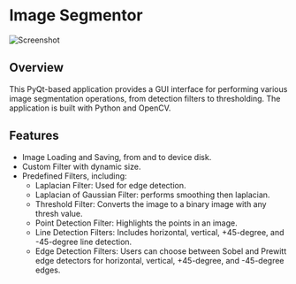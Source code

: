 # Image Segmentor

![Screenshot](https://github.com/izzat5233/image-segmentor/assets/92182269/47423b2d-898f-4e2d-8cad-541c9f4cb9c5)

## Overview

This PyQt-based application provides a GUI interface for performing various image segmentation operations,
from detection filters to thresholding. The application is built with Python and OpenCV.

## Features

- Image Loading and Saving, from and to device disk.
- Custom Filter with dynamic size.
- Predefined Filters, including:
    - Laplacian Filter: Used for edge detection.
    - Laplacian of Gaussian Filter: performs smoothing then laplacian.
    - Threshold Filter: Converts the image to a binary image with any thresh value.
    - Point Detection Filter: Highlights the points in an image.
    - Line Detection Filters: Includes horizontal, vertical, +45-degree, and -45-degree line detection.
    - Edge Detection Filters: Users can choose between Sobel and Prewitt edge detectors for horizontal, vertical,
      +45-degree, and -45-degree edges.